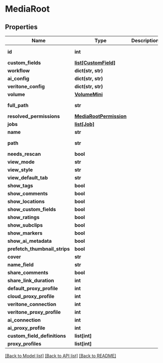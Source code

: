 # MediaRoot

## Properties

Name | Type | Description | Notes
------------ | ------------- | ------------- | -------------
**id** | **int** |  | [optional] [readonly] 
**custom_fields** | [**list[CustomField]**](CustomField.md) |  | [optional] 
**workflow** | **dict(str, str)** |  | [optional] 
**ai_config** | **dict(str, str)** |  | [optional] 
**veritone_config** | **dict(str, str)** |  | [optional] 
**volume** | [**VolumeMini**](VolumeMini.md) |  | 
**full_path** | **str** |  | [optional] [readonly] 
**resolved_permissions** | [**MediaRootPermission**](MediaRootPermission.md) |  | [optional] 
**jobs** | [**list[Job]**](Job.md) |  | [optional] 
**name** | **str** |  | 
**path** | **str** |  | [optional] [readonly] 
**needs_rescan** | **bool** |  | [optional] 
**view_mode** | **str** |  | [optional] 
**view_style** | **str** |  | [optional] 
**view_default_tab** | **str** |  | [optional] 
**show_tags** | **bool** |  | [optional] 
**show_comments** | **bool** |  | [optional] 
**show_locations** | **bool** |  | [optional] 
**show_custom_fields** | **bool** |  | [optional] 
**show_ratings** | **bool** |  | [optional] 
**show_subclips** | **bool** |  | [optional] 
**show_markers** | **bool** |  | [optional] 
**show_ai_metadata** | **bool** |  | [optional] 
**prefetch_thumbnail_strips** | **bool** |  | [optional] 
**cover** | **str** |  | [optional] 
**name_field** | **str** |  | [optional] 
**share_comments** | **bool** |  | [optional] 
**share_link_duration** | **int** |  | [optional] 
**default_proxy_profile** | **int** |  | [optional] 
**cloud_proxy_profile** | **int** |  | [optional] 
**veritone_connection** | **int** |  | [optional] 
**veritone_proxy_profile** | **int** |  | [optional] 
**ai_connection** | **int** |  | [optional] 
**ai_proxy_profile** | **int** |  | [optional] 
**custom_field_definitions** | **list[int]** |  | [optional] 
**proxy_profiles** | **list[int]** |  | [optional] 

[[Back to Model list]](../#documentation-for-models) [[Back to API list]](../#documentation-for-api-endpoints) [[Back to README]](../)


